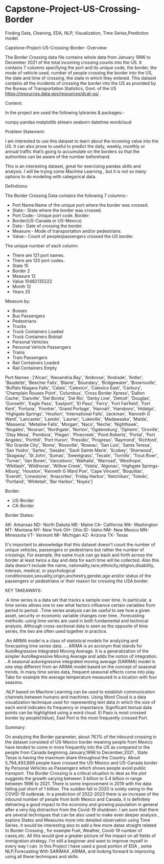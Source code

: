 # Capstone-Project-US-Crossing-Border

Finding Data, Cleaning, EDA, NLP, Visualization, Time Series,Prediction model.

Capstone-Project-US-Crossing-Border-
Overview:

The Border Crossing data file contains whole data from January 1996 to December 2021 of the total incoming crossing counts into the US. It contains 7 columns specifying the port and its unique code, the border, the mode of vehicle used, number of people crossing the border into the US, the date and time of crossing, the state in which they entered. This dataset contains all the incidents of crossing the border into the US as provided by the Bureau of Transportation Statistics, Govt. of the US https://resources.data.gov/resources/dcat-us/ .

Content: 

In the project are used the following lybraries & packages:-

numpy
pandas 
matplotlib 
sklearn 
seaborn 
datetime
wordcloud

Problem Statement:

I am interested to use this dataset to learn about the incoming value into the US. It can also prove to useful to predict the daily, weekly, monthly or annual traffic that’s going to accumulate on the borders so that the authorities can be aware of the number beforehand.

This is an interesting dataset, great for exercising pandas skills and analysis. I will be trying some Machine Learning , but it is not so many options to do modeling with categorical data.  

Definitions:

The Border Crossing Data contains the following 7 columns:-

- Port Name:Name of the unique port where the border was crossed.
- State:- State where the border was crossed.
- Port Code:- Unique port code. Border:
- Border(US-Canada or US-Mexico)
- Date:- Date of crossing the border.
- Measure:- Mode of transportation and/or pedestrians. 
- Value:- Count of people/passengers crossed the US border.

The unique number of each column: 
- There are 121 port names. 
- There are 120 port codes. 
- State 15 
- Border 2 
- Measure 12 
- Value 10482135222 
- Month 12 
- Years 25

Measure by: 
- Busses
- Bus Passengers 
- Pedestrians 
- Trucks 
- Truck Containers Loaded
- Truck Containers Bobtail 
- Personal Vehicles 
- Personal Vehicle Passengers 
- Trains 
- Train Passengers 
- Rail Containers Loaded 
- Rail Containers Empty

Port Names :
['Alcan', 'Alexandria Bay', 'Ambrose', 'Andrade', 'Antler', 'Baudette', 'Beecher Falls', 'Blaine', 'Boundary', 'Bridgewater', 'Brownsville', 'Buffalo Niagara Falls', 'Calais', 'Calexico', 'Calexico East', 'Carbury', 'Champlain Rouses Point', 'Columbus', 'Cross Border Xpress', 'Dalton Cache', 'Danville', 'Del Bonita', 'Del Rio', 'Derby Line', 'Detroit', 'Douglas', 'Dunseith', 'Eagle Pass', 'Eastport', 'El Paso', 'Ferry', 'Fort Fairfield', 'Fort Kent', 'Fortuna', 'Frontier', 'Grand Portage', 'Hannah', 'Hansboro', 'Hidalgo', 'Highgate Springs', 'Houlton', 'International Falls', 'Jackman', 'Kenneth G Ward', 'Lancaster', 'Laredo', 'Laurier', 'Lukeville', 'Madawaska', 'Maida', 'Massena', 'Metaline Falls', 'Morgan', 'Naco', 'Neche', 'Nighthawk', 'Nogales', 'Noonan', 'Northgate', 'Norton', 'Ogdensburg', 'Opheim', 'Oroville', 'Otay Mesa', 'Pembina', 'Piegan', 'Pinecreek', 'Point Roberts', 'Portal', 'Port Angeles', 'Porthill', 'Port Huron', 'Presidio', 'Progreso', 'Raymond', 'Richford', 'Rio Grande City', 'Roma', 'Roosville', 'Roseau', 'San Luis', 'Santa Teresa', 'San Ysidro', 'Sarles', 'Sasabe', 'Sault Sainte Marie', 'Scobey', 'Sherwood', 'Skagway', 'St John', 'Sumas', 'Sweetgrass', 'Tecate', 'Tornillo', 'Trout River', 'Turner', 'Van Buren', 'Vanceboro', 'Walhalla', 'Warroad', 'Westhope', 'Whitlash', 'Wildhorse', 'Willow Creek', 'Ysleta', 'Algonac', 'Highgate Springs-Alburg', 'Houston', 'Kenneth G Ward Poe', 'Cape Vincent', 'Boquillas', 'Everett', 'Limestone', 'Anacortes', 'Friday Harbor', 'Ketchikan', 'Toledo', 'Portland', 'Whitetail', 'Bar Harbor', 'Noyes']

Border: 
- US-Border
- CA-Border

Border States:

AK- Arkansas 
ND- North Dakota 
ME- Maine 
CA- California 
WA- Washington 
MT- Montana 
NY- New York 
OH- Ohio 
ID- Idaho 
NM- New Mexico 
MN- Minessota 
VT- Vermont 
MI- Michigan 
AZ- Arizona 
TX- Texas

It's important to aknowledge that this dataset doesn't count the number of unique vehicles, passengers or pedestrians but rather the number of crossings. For example, the same truck can go back and forth across the border at least twice a day and data for each time will be collected. Also this data doesn't include the name, nationality,race,ethnicity,religion,disability, intersex, medical, or psychological conditionssex,sexuality,origin,anchestry,gender,age and/or status of the passengers or pedestrians or their reason for crossing the USA border.

KEY TAKEAWAYS:

.A time series is a data set that tracks a sample over time. In particular, a time series allows one to see what factors influence certain variables from period to period. .Time series analysis can be useful to see how a given asset, security or economic variable changes over time. .Forecasting methods: using time series are used in both fundamental and technical analysis. Although cross-sectional data is seen as the opposite of time series, the two are often used together in practice. 

.An ARIMA model is a class of statistical models for analyzing and forecasting time series data. ... ARIMA is an acronym that stands for AutoRegressive Integrated Moving Average. It is a generalization of the simpler AutoRegressive Moving Average and adds the notion of integration. . A seasonal autoregressive integrated moving average (SARIMA) model is one step different from an ARIMA model based on the concept of seasonal trends. In many time series data, frequent seasonal effects come into play. Take for example the average temperature measured in a location with four seasons.

.NLP based on Machine Learning can be used to establish communication channels between humans and machines. Using Word Cloud is a data visualization technique used for representing text data in which the size of each word indicates its frequency or importance. Significant textual data points can be highlighted using a word cloud. El Paso is most crossed border by people(Value), East Port is the most frequently crossed Port.

Summary:

On analyzing the Border parameter, about 76.1% of the inbound crossing in the dataset consisted of US-Mexico border meaning people from Mexico have tended to come in more frequently into the US as compared to the people from Canada beginning January,1996 to December,2021 , State Texas is having the maximum share throughout the Country.
About 5,794,493,889 people have crossed the US-Mexico and US-Canada border by Personal Vehicles as Passengers which shows people avoid public transport.
The Border Crossing is a critical situation to deal as the plot suggests the growth varying between 3 billion to 5.4 billion in range between 1996 to 2021. There is some improvement in 2019 with the data falling just short of 1 billion. The sudden fall in 2020 is solely owing to the COVID-19 outbreak. In a prediction of 2022-2023 there is an increase of the inbound number of people from both Mexico and Canada, it is definitely delivering a good impact to the economy and growing population in general after a very big distraction from the Covid-19 shutdown. I am sure that there are several techniques that can be also used to make even deeper analysis , explore States and Measures more into detailed observation using Time Series. It would be interesting also to add a few more datas straight related to Border Crossing , for example Fuel, Weather, Covid-19 number of cases,etc. All this would give a greater picture of the impact on all fields of immigration strategy. I'm still a beginner and want to improve myself in every way I can. In this Project I have used a good portion of EDA , some NLP,Forecasting With SARIMAX ,ARIMA, and looking forward to improving using all these techniques and skills.


